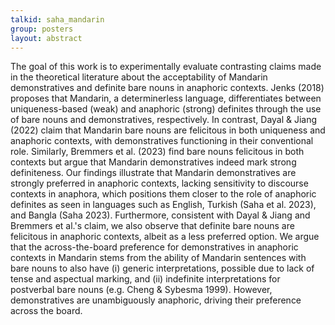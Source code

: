 ```yaml
---
talkid: saha_mandarin
group: posters
layout: abstract
---
```


The goal of this work is to experimentally evaluate contrasting claims made in the theoretical literature about the acceptability of Mandarin demonstratives and definite bare nouns in anaphoric contexts. Jenks (2018) proposes that Mandarin, a determinerless language, differentiates between uniqueness-based (weak) and anaphoric (strong) definites through the use of bare nouns and demonstratives, respectively. In contrast, Dayal & Jiang (2022) claim that Mandarin bare nouns are felicitous in both uniqueness and anaphoric contexts, with demonstratives functioning in their conventional role. Similarly, Bremmers et al. (2023) find bare nouns felicitous in both contexts but argue that Mandarin demonstratives indeed mark strong definiteness. Our findings illustrate that Mandarin demonstratives are strongly preferred in anaphoric contexts, lacking sensitivity to discourse contexts in anaphora, which positions them closer to the role of anaphoric definites as seen in languages such as English, Turkish (Saha et al. 2023), and Bangla (Saha 2023). Furthermore, consistent with Dayal & Jiang and Bremmers et al.'s claim, we also observe that definite bare nouns are felicitous in anaphoric contexts, albeit as a less preferred option. We argue that the across-the-board preference for demonstratives in anaphoric contexts in Mandarin stems from the ability of Mandarin sentences with bare nouns to also have (i) generic interpretations, possible due to lack of tense and aspectual marking, and (ii) indefinite interpretations for postverbal bare nouns (e.g. Cheng & Sybesma 1999). However, demonstratives are unambiguously anaphoric, driving their preference across the board.